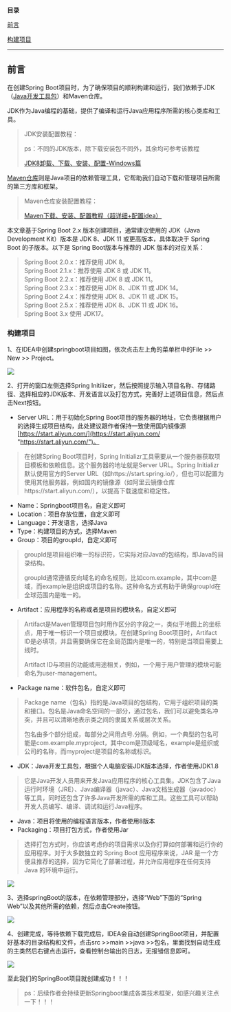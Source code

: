
**目录**

[前言](https://blog.csdn.net/weixin_47698656/article/details/139704477?spm=1001.2014.3001.5506#%E5%89%8D%E8%A8%80%E5%BF%85%E8%AF%BB)

[构建项目](https://blog.csdn.net/weixin_47698656/article/details/139704477?spm=1001.2014.3001.5506#t0)

___

## 前言

在创建Spring Boot项目时，为了确保项目的顺利构建和运行，我们依赖于JDK（[Java开发工具包](https://so.csdn.net/so/search?q=Java%E5%BC%80%E5%8F%91%E5%B7%A5%E5%85%B7%E5%8C%85&spm=1001.2101.3001.7020)）和Maven仓库。

JDK作为Java编程的基础，提供了编译和运行Java应用程序所需的核心类库和工具。

> JDK安装配置教程：
> 
> ps：不同的JDK版本，除下载安装包不同外，其余均可参考该教程
> 
> [JDK8卸载、下载、安装、配置-Windows篇](http://t.csdnimg.cn/p5oOx "JDK8卸载、下载、安装、配置-Windows篇")

[Maven仓库](https://so.csdn.net/so/search?q=Maven%E4%BB%93%E5%BA%93&spm=1001.2101.3001.7020)则是Java项目的依赖管理工具，它帮助我们自动下载和管理项目所需的第三方库和框架。

> Maven仓库安装配置教程：
> 
> [Maven下载、安装、配置教程（超详细+配置idea）](http://t.csdnimg.cn/T16RA "Maven下载、安装、配置教程（超详细+配置idea）")

本文章基于Spring Boot 2.x 版本创建项目，通常建议使用的 JDK（Java Development Kit）版本是 JDK 8、JDK 11 或更高版本，具体取决于 Spring Boot 的子版本。以下是 Spring Boot版本与推荐的 JDK 版本的对应关系：

> Spring Boot 2.0.x：推荐使用 JDK 8。  
> Spring Boot 2.1.x：推荐使用 JDK 8 或 JDK 11。  
> Spring Boot 2.2.x：推荐使用 JDK 8 或 JDK 11。  
> Spring Boot 2.3.x：推荐使用 JDK 8、JDK 11 或 JDK 14。  
> Spring Boot 2.4.x：推荐使用 JDK 8、JDK 11 或 JDK 15。  
> Spring Boot 2.5.x：推荐使用 JDK 8、JDK 11 或 JDK 16。  
> Spring Boot 3.x 使用 JDK17。

### 构建项目

1、在IDEA中创建springboot项目如图，依次点击左上角的菜单栏中的File >> New >> Project。

![](https://i-blog.csdnimg.cn/blog_migrate/d16792446a0494249a8de0a13cfbb086.png)

2、打开的窗口左侧选择Spring Initilizer，然后按照提示输入项目名称、存储路径、选择相应的JDK版本、开发语言以及打包方式，完善好上述项目信息，然后点击Next按钮。

-   Server URL：用于初始化Spring Boot项目的服务器的地址，它负责根据用户的选择生成项目结构，此处建议跟作者保持一致使用国内镜像源[https://start.aliyun.com/](https://start.aliyun.com/ "https://start.aliyun.com/")。

> 在创建Spring Boot项目时，Spring Initializr工具需要从一个服务器获取项目模板和依赖信息。这个服务器的地址就是Server URL。Spring Initializr默认使用官方的Server URL（如https://start.spring.io/），但也可以配置为使用其他服务器，例如国内的镜像源（如阿里云镜像仓库https://start.aliyun.com/），以提高下载速度和稳定性。

-   Name：Springboot项目名，自定义即可
-   Location：项目存放位置，自定义即可
-   Language：开发语言，选择Java
-   Type：构建项目的方式，选择Maven
-   Group：项目的groupId，自定义即可

> groupId是项目组织唯一的标识符，它实际对应Java的包结构，即Java的目录结构。
> 
> groupId通常遵循反向域名的命名规则，比如com.example，其中com是域，而example是组织或项目的名称。这种命名方式有助于确保groupId在全球范围内是唯一的。

-   Artifact：应用程序的名称或者是项目的模块名，自定义即可

> Artifact是Maven管理项目包时用作区分的字段之一，类似于地图上的坐标点，用于唯一标识一个项目或模块。在创建Spring Boot项目时，Artifact ID是必填项，并且需要确保它在全局范围内是唯一的，特别是当项目需要上线时。
> 
> Artifact ID与项目的功能或用途相关，例如，一个用于用户管理的模块可能命名为user-management。

-   Package name：软件包名，自定义即可

> Package name（包名）指的是Java项目的包结构，它用于组织项目的类和接口。包名是Java命名空间的一部分，通过包名，我们可以避免类名冲突，并且可以清晰地表示类之间的隶属关系或层次关系。
> 
> 包名由多个部分组成，每部分之间用点号.分隔。例如，一个典型的包名可能是com.example.myproject，其中com是顶级域名，example是组织或公司的名称，而myproject是项目的名称或标识。

-   JDK：Java开发工具包，根据个人电脑安装JDK版本选择，作者使用JDK1.8

> 它是Java开发人员用来开发Java应用程序的核心工具集。JDK包含了Java运行时环境（JRE）、Java编译器（javac）、Java文档生成器（javadoc）等工具，同时还包含了许多Java开发所需的库和工具。这些工具可以帮助开发人员编写、编译、调试和运行Java程序。

-   Java：项目将使用的编程语言版本，作者使用8版本
-   Packaging：项目打包方式，作者使用Jar

> 选择打包方式时，你应该考虑你的项目需求以及你打算如何部署和运行你的应用程序。对于大多数独立的 Spring Boot 应用程序来说，JAR 是一个方便且推荐的选择，因为它简化了部署过程，并允许应用程序在任何支持 Java 的环境中运行。

![](https://i-blog.csdnimg.cn/blog_migrate/6896a2a3609e372007c1075614a62508.png)

3、选择springBoot的版本，在依赖管理部分，选择“Web”下面的“Spring Web”以及其他所需的依赖，然后点击Create按钮。

![](https://i-blog.csdnimg.cn/blog_migrate/268f4def1405857b487dc8bda90a692d.png)

4、创建完成，等待依赖下载完成后，IDEA会自动创建SpringBoot项目，并配置好基本的目录结构和文件，点击src >>main >>java >>包名，里面找到自动生成的主类然后右键点击运行，查看控制台输出的日志，无报错信息即可。

![](https://i-blog.csdnimg.cn/blog_migrate/4639746daa7b10d5e42c1535250816bf.png)

至此我们的SpringBoot项目就创建成功！！！

> ps：后续作者会持续更新Springboot集成各类技术框架，如感兴趣关注点一下！！！